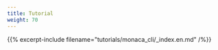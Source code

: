 ```yaml
---
title: Tutorial
weight: 70
---
```


{{% excerpt-include filename="tutorials/monaca_cli/_index.en.md" /%}}